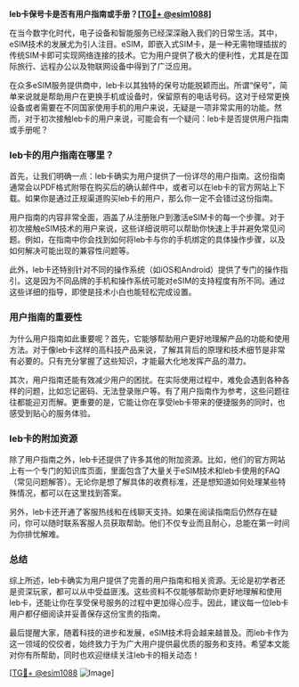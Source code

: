 **leb卡保号卡是否有用户指南或手册？[[TG💪+ @esim1088](https://t.me/s/esim1088)]**

在当今数字化时代，电子设备和智能服务已经深深融入我们的日常生活。其中，eSIM技术的发展尤为引人注目。eSIM，即嵌入式SIM卡，是一种无需物理插拔的传统SIM卡即可实现网络连接的技术。它为用户提供了极大的便利性，尤其是在国际旅行、远程办公以及物联网设备中得到了广泛应用。

在众多eSIM服务提供商中，leb卡以其独特的保号功能脱颖而出。所谓“保号”，简单来说就是帮助用户在更换手机或设备时，保留原有的电话号码。这对于经常更换设备或者需要在不同国家使用手机的用户来说，无疑是一项非常实用的功能。然而，对于初次接触leb卡的用户来说，可能会有一个疑问：leb卡是否提供用户指南或手册呢？

### leb卡的用户指南在哪里？

首先，让我们明确一点：leb卡确实为用户提供了一份详尽的用户指南。这份指南通常会以PDF格式附带在购买后的确认邮件中，或者可以在leb卡的官方网站上下载。如果你是通过正规渠道购买leb卡的用户，那么你一定不会错过这份指南。

用户指南的内容非常全面，涵盖了从注册账户到激活eSIM卡的每一个步骤。对于初次接触eSIM技术的用户来说，这些详细说明可以帮助你快速上手并避免常见问题。例如，在指南中你会找到如何将leb卡与你的手机绑定的具体操作步骤，以及如何解决可能出现的兼容性问题等。

此外，leb卡还特别针对不同的操作系统（如iOS和Android）提供了专门的操作指引。这是因为不同品牌的手机和操作系统可能对eSIM的支持程度有所不同。通过这些详细的指导，即使是技术小白也能轻松完成设置。

### 用户指南的重要性

为什么用户指南如此重要呢？首先，它能够帮助用户更好地理解产品的功能和使用方法。对于像leb卡这样的高科技产品来说，了解其背后的原理和技术细节是非常有必要的。只有充分掌握了这些知识，才能最大化地发挥产品的潜力。

其次，用户指南还能有效减少用户的困扰。在实际使用过程中，难免会遇到各种各样的问题，比如忘记密码、无法登录账户等。有了用户指南作为参考，这些问题往往都能迎刃而解。更重要的是，它能让你在享受leb卡带来的便捷服务的同时，也感受到贴心的服务体验。

### leb卡的附加资源

除了用户指南之外，leb卡还提供了许多其他的附加资源。比如，他们的官方网站上有一个专门的知识库页面，里面包含了大量关于eSIM技术和leb卡使用的FAQ（常见问题解答）。无论你是想了解具体的收费标准，还是想知道如何处理某些特殊情况，都可以在这里找到答案。

另外，leb卡还开通了客服热线和在线聊天支持。如果在阅读指南后仍然存在疑问，你可以随时联系客服人员获取帮助。他们不仅专业而且耐心，总能在第一时间为你排忧解难。

### 总结

综上所述，leb卡确实为用户提供了完善的用户指南和相关资源。无论是初学者还是资深玩家，都可以从中受益匪浅。这些资料不仅能够帮助你更好地理解和使用leb卡，还能让你在享受保号服务的过程中更加得心应手。因此，建议每一位leb卡用户都仔细阅读并妥善保存这份宝贵的指南。

最后提醒大家，随着科技的进步和发展，eSIM技术将会越来越普及。而leb卡作为这一领域的佼佼者，始终致力于为广大用户提供最优质的服务和支持。希望本文能对你有所帮助，同时也欢迎继续关注leb卡的相关动态！

[[TG💪+ @esim1088](https://t.me/s/esim1088) ![Image](https://i.postimg.cc/4NQfJmqS/Snipaste-2025-05-13-00-14-12.png)]